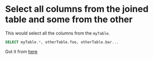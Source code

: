 # Select all columns from the joined table and some from the other

This would select all the columns from the `myTable`.

```sql
SELECT myTable.*, otherTable.foo, otherTable.bar...
```

Got it from [here](https://stackoverflow.com/questions/3492904/mysql-select-all-columns-from-one-table-and-some-from-another-table)
